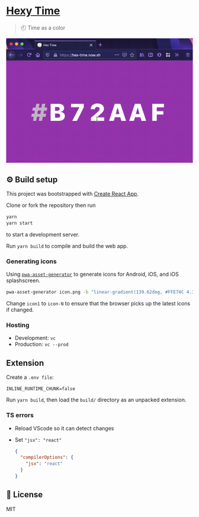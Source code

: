 # [Hexy Time](https://hexy-time.now.sh/)

> 🕘 Time as a color

<p align="center">
  <img src="demo.gif" alt="Demo" />
</p>

## ⚙️ Build setup

This project was bootstrapped with [Create React App](https://github.com/facebook/create-react-app).

Clone or fork the repository then run

```bash
yarn
yarn start
```

to start a development server.

Run `yarn build` to compile and build the web app.

### Generating icons

Using [`pwa-asset-generator`](https://github.com/onderceylan/pwa-asset-generator) to generate icons for Android, iOS, and iOS splashscreen.

```bash
pwa-asset-generator icon.png -b "linear-gradient(139.62deg, #FFE74C 4.35%, #6BF178 70.81%, #35A7FF 97.49%)" ./icon1
```

Change `icon1` to `icon-N` to ensure that the browser picks up the latest icons if changed.

### Hosting

- Development: `vc`
- Production: `vc --prod`

## Extension

Create a `.env file`:

```env
INLINE_RUNTIME_CHUNK=false
```

Run `yarn build`, then load the `build/` directory as an unpacked extension.

### TS errors

- Reload VScode so it can detect changes
- Set `"jsx": "react"`

  ```json
  {
    "compilerOptions": {
      "jsx": "react"
    }
  }
  ```

## 📜 License

MIT
